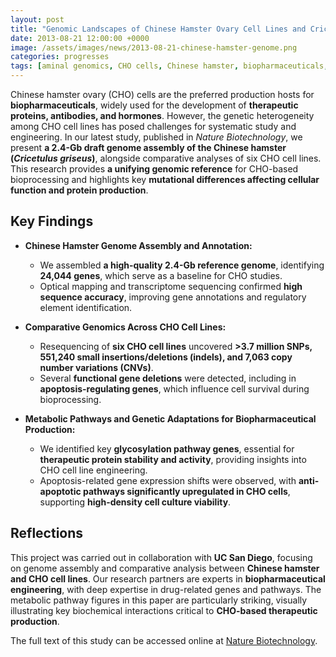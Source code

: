 ```yaml
---
layout: post
title: "Genomic Landscapes of Chinese Hamster Ovary Cell Lines and Cricetulus griseus"
date: 2013-08-21 12:00:00 +0000
image: /assets/images/news/2013-08-21-chinese-hamster-genome.png
categories: progresses
tags: [aminal genomics, CHO cells, Chinese hamster, biopharmaceuticals, genome sequencing]
---
```



Chinese hamster ovary (CHO) cells are the preferred production hosts for **biopharmaceuticals**, widely used for the development of **therapeutic proteins, antibodies, and hormones**. However, the genetic heterogeneity among CHO cell lines has posed challenges for systematic study and engineering. In our latest study, published in *Nature Biotechnology*, we present **a 2.4-Gb draft genome assembly of the Chinese hamster (*Cricetulus griseus*)**, alongside comparative analyses of six CHO cell lines. This research provides **a unifying genomic reference** for CHO-based bioprocessing and highlights key **mutational differences affecting cellular function and protein production**.  

## Key Findings  

- **Chinese Hamster Genome Assembly and Annotation:**  
  - We assembled **a high-quality 2.4-Gb reference genome**, identifying **24,044 genes**, which serve as a baseline for CHO studies.  
  - Optical mapping and transcriptome sequencing confirmed **high sequence accuracy**, improving gene annotations and regulatory element identification.  

- **Comparative Genomics Across CHO Cell Lines:**  
  - Resequencing of **six CHO cell lines** uncovered **>3.7 million SNPs, 551,240 small insertions/deletions (indels), and 7,063 copy number variations (CNVs)**.  
  - Several **functional gene deletions** were detected, including in **apoptosis-regulating genes**, which influence cell survival during bioprocessing.  

- **Metabolic Pathways and Genetic Adaptations for Biopharmaceutical Production:**  
  - We identified key **glycosylation pathway genes**, essential for **therapeutic protein stability and activity**, providing insights into CHO cell line engineering.  
  - Apoptosis-related gene expression shifts were observed, with **anti-apoptotic pathways significantly upregulated in CHO cells**, supporting **high-density cell culture viability**.  

## Reflections  

This project was carried out in collaboration with **UC San Diego**, focusing on genome assembly and comparative analysis between **Chinese hamster and CHO cell lines**. Our research partners are experts in **biopharmaceutical engineering**, with deep expertise in drug-related genes and pathways. The metabolic pathway figures in this paper are particularly striking, visually illustrating key biochemical interactions critical to **CHO-based therapeutic production**.  

The full text of this study can be accessed online at [Nature Biotechnology](https://doi.org/10.1038/nbt.2624).
